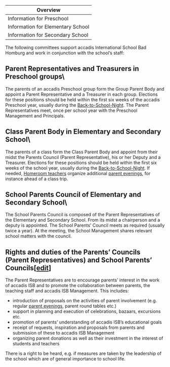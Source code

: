 | Overview |
| --- |
| Information for Preschool | yes |
| Information for Elementary School | yes |
| Information for Secondary School | yes |

The following committees support accadis International School Bad Homburg and work in conjunction with the school’s staff:

## Parent Representatives and Treasurers in Preschool groups\ 

The parents of an accadis Preschool group form the Group Parent Body and appoint a Parent Representative and a Treasurer in each group. Elections for these positions should be held within the first six weeks of the accadis Preschool year, usually during the [Back-to-School-Night](/en/Parent_Evenings,_Parent_Meetings_and_Parent_Teacher_Conferences "Parent Evenings, Parent Meetings and Parent Teacher Conferences"). The Parent Representatives meet, once per school year with the Preschool Management and Principals.

## Class Parent Body in Elementary and Secondary School\ 

The parents of a class form the Class Parent Body and appoint from their midst the Parents Council (Parent Representative), his or her Deputy and a Treasurer. Elections for these positions should be held within the first six weeks of the school year, usually during the [Back-to-School-Night](/en/Parent_Evenings,_Parent_Meetings_and_Parent_Teacher_Conferences "Parent Evenings, Parent Meetings and Parent Teacher Conferences"). If needed, [Homeroom teachers](/en/Homeroom_Teacher_and_Subject_Teacher "Homeroom Teacher and Subject Teacher") organize additional [parent evenings](/en/Parent_Evenings,_Parent_Meetings_and_Parent_Teacher_Conferences "Parent Evenings, Parent Meetings and Parent Teacher Conferences"), for instance ahead of a class trip.

## School Parents Council of Elementary and Secondary School\ 

The School Parents Council is composed of the Parent Representatives of the Elementary and Secondary School. From its midst a chairperson and a deputy is appointed. The School Parents’ Council meets as required (usually twice a year). At the meeting, the School Management shares relevant school matters with the council.

## Rights and duties of the Parents’ Councils (Parent Representatives) and School Parents’ Councils\[[edit](/en/index.php?title=Committees&action=edit&section=4 "Edit section: Rights and duties of the Parents’ Councils (Parent Representatives) and School Parents’ Councils")\]

The Parent Representatives are to encourage parents’ interest in the work of accadis ISB and to promote the collaboration between parents, the teaching staff and accadis ISB Management. This includes:

-   introduction of proposals on the activities of parent involvement (e.g. regular [parent evenings](/en/Parent_Evenings,_Parent_Meetings_and_Parent_Teacher_Conferences "Parent Evenings, Parent Meetings and Parent Teacher Conferences"), parent round tables etc.)
-   support in planning and execution of celebrations, bazaars, excursions etc.
-   promotion of parents’ understanding of accadis ISB’s educational goals
-   receipt of requests, inspiration and proposals from parents and submission of these to accadis ISB Management
-   organizing parent donations as well as their investment in the interest of students and teachers

There is a right to be heard, e.g. if measures are taken by the leadership of the school which are of general importance to school life.